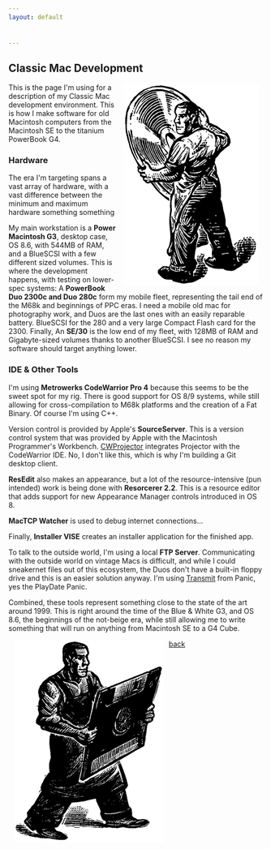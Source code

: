 ```yaml
---
layout: default


---
```


## Classic Mac Development

 <img src="/images/MetrowerksCD.png" alt="The Metrowerks Guy" align="right" hspace="10" width="268">

 This is the page I'm using for a description of my Classic Mac development environment. This is how I make software for old Macintosh computers from the Macintosh SE to the titanium PowerBook G4. 

### Hardware

 The era I'm targeting spans a vast array of hardware, with a vast difference between the minimum and maximum hardware something something

 My main workstation is a **Power Macintosh G3**, desktop case, OS 8.6, with 544MB of RAM, and a BlueSCSI with a few different sized volumes. This is where the development happens, with testing on lower-spec systems: A **PowerBook Duo 2300c and Duo 280c** form my mobile fleet, representing the tail end of the M68k and beginnings of PPC eras. I need a mobile old mac for photography work, and Duos are the last ones with an easily reparable battery. BlueSCSI for the 280 and a very large Compact Flash card for the 2300. Finally, An **SE/30** is the low end of my fleet, with 128MB of RAM and Gigabyte-sized volumes thanks to another BlueSCSI. I see no reason my software should target anything lower.

### IDE & Other Tools

I'm using **Metrowerks CodeWarrior Pro 4** because this seems to be the sweet spot for my rig. There is good support for OS 8/9 systems, while still allowing for cross-compilation to M68k platforms and the creation of a Fat Binary. Of course I'm using C++.

Version control is provided by Apple's **SourceServer**. This is a version control system that was provided by Apple with the Macintosh Programmer's Workbench. [CWProjector](https://web.archive.org/web/20071009211617/http://www.electricfish.com/products/CWProjector/) integrates Projector with the CodeWarrior IDE. No, I don't like this, which is why I'm building a Git desktop client.

**ResEdit** also makes an appearance, but a lot of the resource-intensive (pun intended) work is being done with **Resorcerer 2.2**. This is a resource editor that adds support for new Appearance Manager controls introduced in OS 8.

**MacTCP Watcher** is used to debug internet connections...

Finally, **Installer VISE** creates an installer application for the finished app.

To talk to the outside world, I'm using a local **FTP Server**. Communicating with the outside world on vintage Macs is difficult, and while I could sneakernet files out of this ecosystem, the Duos don't have a built-in floppy drive and this is an easier solution anyway. I'm using [Transmit](https://download-cdn.panic.com/transmit/Transmit%201/) from Panic, yes the PlayDate Panic.

Combined, these tools represent something close to the state of the art around 1999. This is right around the time of the Blue & White G3, and OS 8.6, the beginnings of the not-beige era, while still allowing me to write something that will run on anything from Macintosh SE to a G4 Cube.

 <img src="/images/MetrowerksDisk.png" alt="The Metrowerks Guy" align="left" hspace="10" width="296">

[back](../)
